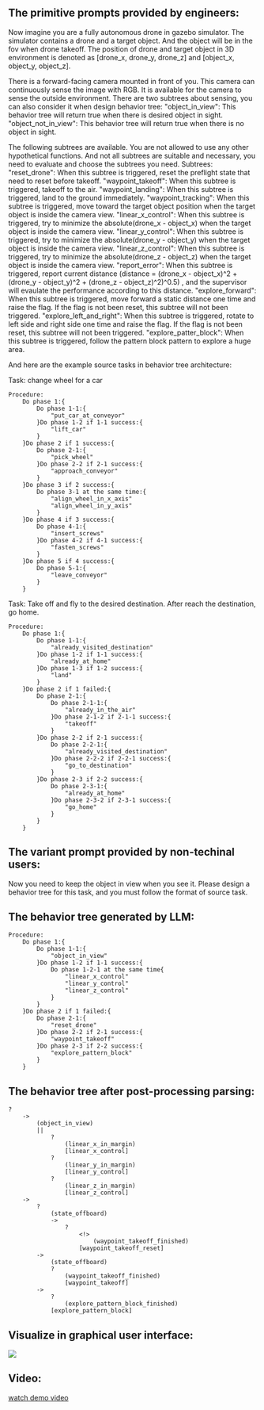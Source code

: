 ## The primitive prompts provided by engineers:

Now imagine you are a fully autonomous drone in gazebo simulator.
The simulator contains a drone and a target object. And the object will be in the fov when drone takeoff.
The position of drone and target object in 3D environment is denoted as [drone_x, drone_y, drone_z] and [object_x, object_y, object_z].

There is a forward-facing camera mounted in front of you. 
This camera can continuously sense the image with RGB. It is available for the camera to sense the outside environment.
There are two subtrees about sensing, you can also consider it when design behavior tree:
"object_in_view": This behavior tree will return true when there is desired object in sight. 
"object_not_in_view": This behavior tree will return true when there is no object in sight.

The following subtrees are available. You are not allowed to use any other hypothetical functions. And not all subtrees are suitable and necessary, you need to evaluate and choose the subtrees you need.
Subtrees:
"reset_drone": When this subtree is triggered, reset the preflight state that need to reset before takeoff.
"waypoint_takeoff": When this subtree is triggered, takeoff to the air.
"waypoint_landing": When this subtree is triggered, land to the ground immediately.
"waypoint_tracking": When this subtree is triggered, move toward the target object position when the target object is inside the camera view.
"linear_x_control": When this subtree is triggered, try to minimize the absolute(drone_x - object_x) when the target object is inside the camera view.
"linear_y_control": When this subtree is triggered, try to minimize the absolute(drone_y - object_y) when the target object is inside the camera view.
"linear_z_control": When this subtree is triggered, try to minimize the absolute(drone_z - object_z) when the target object is inside the camera view.
"report_error": When this subtree is triggered, report current distance (distance = (drone_x - object_x)^2 + (drone_y - object_y)^2 + (drone_z - object_z)^2)^0.5) , and the supervisor will evaulate the performance according to this distance.
"explore_forward": When this subtree is triggered, move forward a static distance one time and raise the flag. If the flag is not been reset, this subtree will not been triggered.
"explore_left_and_right": When this subtree is triggered, rotate to left side and right side one time and raise the flag. If the flag is not been reset, this subtree will not been triggered.
"explore_patter_block": When this subtree is triggered, follow the pattern block pattern to explore a huge area.


And here are the example source tasks in behavior tree architecture:

Task: change wheel for a car
```
Procedure:
    Do phase 1:{
        Do phase 1-1:{
            "put_car_at_conveyor"
        }Do phase 1-2 if 1-1 success:{
            "lift_car"
        }
    }Do phase 2 if 1 success:{
        Do phase 2-1:{
            "pick_wheel"
        }Do phase 2-2 if 2-1 success:{
            "approach_conveyor"
        }
    }Do phase 3 if 2 success:{
        Do phase 3-1 at the same time:{
            "align_wheel_in_x_axis"
            "align_wheel_in_y_axis"
        }
    }Do phase 4 if 3 success:{
        Do phase 4-1:{
            "insert_screws"
        }Do phase 4-2 if 4-1 success:{
            "fasten_screws"
        }
    }Do phase 5 if 4 success:{
        Do phase 5-1:{
            "leave_conveyor"
        }
    }
```

Task: Take off and fly to the desired destination. After reach the destination, go home.
```
Procedure:
    Do phase 1:{
        Do phase 1-1:{
            "already_visited_destination"
        }Do phase 1-2 if 1-1 success:{
            "already_at_home"
        }Do phase 1-3 if 1-2 success:{
            "land"
        }
    }Do phase 2 if 1 failed:{
        Do phase 2-1:{
            Do phase 2-1-1:{
                "already_in_the_air"
            }Do phase 2-1-2 if 2-1-1 success:{
                "takeoff"
            }
        }Do phase 2-2 if 2-1 success:{
            Do phase 2-2-1:{
                "already_visited_destination"
            }Do phase 2-2-2 if 2-2-1 success:{
                "go_to_destination"
            }
        }Do phase 2-3 if 2-2 success:{
            Do phase 2-3-1:{
                "already_at_home"
            }Do phase 2-3-2 if 2-3-1 success:{
                "go_home"
            }
        }
    } 
```

## The variant prompt provided by non-techinal users:

Now you need to keep the object in view when you see it. 
Please design a behavior tree for this task, and you must follow the format of source task.

## The behavior tree generated by LLM:

```
Procedure:
    Do phase 1:{
        Do phase 1-1:{
            "object_in_view"
        }Do phase 1-2 if 1-1 success:{
            Do phase 1-2-1 at the same time{
                "linear_x_control"
                "linear_y_control"
                "linear_z_control"
            }
        }
    }Do phase 2 if 1 failed:{
        Do phase 2-1:{
            "reset_drone"
        }Do phase 2-2 if 2-1 success:{
            "waypoint_takeoff"
        }Do phase 2-3 if 2-2 success:{
            "explore_pattern_block" 
        } 
    }
```

## The behavior tree after post-processing parsing:
```
?
    ->
        (object_in_view)
        ||
            ?
                (linear_x_in_margin)
                [linear_x_control]
            ?
                (linear_y_in_margin)
                [linear_y_control]
            ?
                (linear_z_in_margin)
                [linear_z_control]
    ->
        ?
            (state_offboard)
            ->
                ?
                    <!>
                        (waypoint_takeoff_finished)
                    [waypoint_takeoff_reset]
        ->
            (state_offboard)
            ?
                (waypoint_takeoff_finished)
                [waypoint_takeoff]
        ->
            ?
                (explore_pattern_block_finished)
            [explore_pattern_block]
```
## Visualize in graphical user interface:
![](//examples/figs/bt_visual_servoing.png)

## Video:
[watch demo video](http://gofile.me/773h8/ZKdv0ROEI)